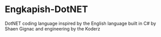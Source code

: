 # Engkapish-DotNET
DotNET coding language inspired by the English language built in C# by Shaen Gignac and engineering by the Koderz
